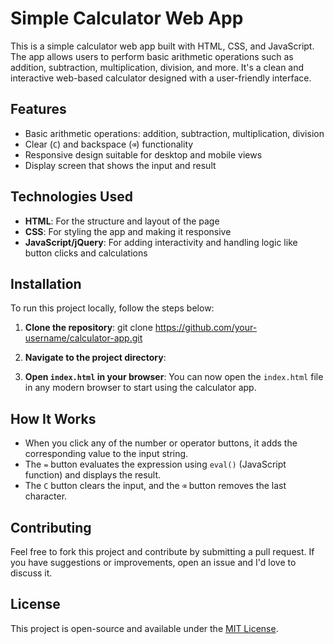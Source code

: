 # Simple Calculator Web App

This is a simple calculator web app built with HTML, CSS, and JavaScript. The app allows users to perform basic arithmetic operations such as addition, subtraction, multiplication, division, and more. It's a clean and interactive web-based calculator designed with a user-friendly interface.

## Features
- Basic arithmetic operations: addition, subtraction, multiplication, division
- Clear (`C`) and backspace (`⌫`) functionality
- Responsive design suitable for desktop and mobile views
- Display screen that shows the input and result

## Technologies Used
- **HTML**: For the structure and layout of the page
- **CSS**: For styling the app and making it responsive
- **JavaScript/jQuery**: For adding interactivity and handling logic like button clicks and calculations

## Installation

To run this project locally, follow the steps below:

1. **Clone the repository**:
git clone https://github.com/your-username/calculator-app.git

2. **Navigate to the project directory**:

3. **Open `index.html` in your browser**:
You can now open the `index.html` file in any modern browser to start using the calculator app.

## How It Works
- When you click any of the number or operator buttons, it adds the corresponding value to the input string.
- The `=` button evaluates the expression using `eval()` (JavaScript function) and displays the result.
- The `C` button clears the input, and the `⌫` button removes the last character.


## Contributing
Feel free to fork this project and contribute by submitting a pull request. If you have suggestions or improvements, open an issue and I'd love to discuss it.

## License
This project is open-source and available under the [MIT License](LICENSE).
